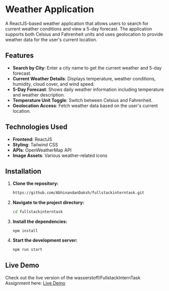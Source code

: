 # Weather Application

A ReactJS-based weather application that allows users to search for current weather conditions and view a 5-day forecast. The application supports both Celsius and Fahrenheit units and uses geolocation to provide weather data for the user's current location.

## Features

- **Search by City**: Enter a city name to get the current weather and 5-day forecast.
- **Current Weather Details**: Displays temperature, weather conditions, humidity, cloud cover, and wind speed.
- **5-Day Forecast**: Shows daily weather information including temperature and weather description.
- **Temperature Unit Toggle**: Switch between Celsius and Fahrenheit.
- **Geolocation Access**: Fetch weather data based on the user's current location.

## Technologies Used

- **Frontend**: ReactJS
- **Styling**: Tailwind CSS
- **APIs**: OpenWeatherMap API
- **Image Assets**: Various weather-related icons

## Installation

1. **Clone the repository:**

   ```bash
   https://github.com/AbhinandanDaksh/fullstackinterntask.git

2. **Navigate to the project directory:**

   ```bash
   cd fullstackinterntask

3. **Install the dependencies:**

   ```bssh
   npm install

4. **Start the development server:**
   ```bash
   npm run start


## Live Demo
Check out the live version of the wasserstoff/FullstackInternTask Assignment here: [Live Demo](https://fullstackinterntask.vercel.app/current-weather)

